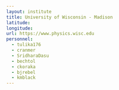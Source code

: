 ```yaml
---
layout: institute
title: University of Wisconsin - Madison
latitude: 
longitude: 
url: https://www.physics.wisc.edu
personnel:
  - tulika176
  - cranmer
  - SridharaDasu
  - bechtol
  - ckoraka
  - bjrebel
  - kmblack
---
```


